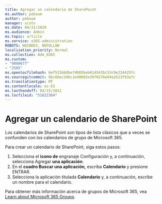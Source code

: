 ```yaml
---
title: Agregar un calendario de SharePoint
ms.author: pebaum
author: pebaum
manager: scotv
ms.date: 04/21/2020
ms.audience: Admin
ms.topic: article
ms.service: o365-administration
ROBOTS: NOINDEX, NOFOLLOW
localization_priority: Normal
ms.collection: Adm_O365
ms.custom:
- "9000677"
- "2585"
ms.openlocfilehash: 6ef515bb8be7d085beb614543bc53c9e224425fc
ms.sourcegitcommit: 8bc60ec34bc1e40685e3976576e04a2623f63a7c
ms.translationtype: MT
ms.contentlocale: es-ES
ms.lasthandoff: 04/15/2021
ms.locfileid: "51822364"
---
```

# <a name="add-a-sharepoint-calendar"></a>Agregar un calendario de SharePoint

Los calendarios de SharePoint son tipos de lista clásicos que a veces se confunden con los calendarios de grupo de Microsoft 365.
 
Para crear un calendario de SharePoint, siga estos pasos:
 
1.  Selecciona el **icono de** engranaje Configuración y, a continuación, selecciona Agregar **una aplicación**.
2.  En el **cuadro Buscar una aplicación,** escriba **Calendario** y presione ENTRAR.
3.  Selecciona la aplicación titulada **Calendario** y, a continuación, escribe un nombre para el calendario.

Para obtener más información acerca de grupos de Microsoft 365, vea [Learn about Microsoft 365 Groups](https://support.office.com/article/Learn-about-Office-365-groups-b565caa1-5c40-40ef-9915-60fdb2d97fa2).

